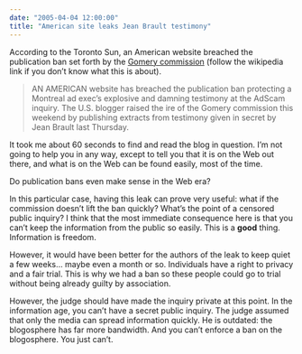 ```yaml
---
date: "2005-04-04 12:00:00"
title: "American site leaks Jean Brault testimony"
---
```




According to the Toronto Sun, an American website breached the publication ban set forth by the [Gomery commission](https://en.wikipedia.org/wiki/Liberal_Party_of_Canada_sponsorship_scandal) (follow the wikipedia link if you don&rsquo;t know what this is about).

> AN AMERICAN website has breached the publication ban protecting a Montreal ad exec&rsquo;s explosive and damning testimony at the AdScam inquiry. The U.S. blogger raised the ire of the Gomery commission this weekend by publishing extracts from testimony given in secret by Jean Brault last Thursday.


It took me about 60 seconds to find and read the blog in question. I&rsquo;m not going to help you in any way, except to tell you that it is on the Web out there, and what is on the Web can be found easily, most of the time. 

Do publication bans even make sense in the Web era?

In this particular case, having this leak can prove very useful: what if the commission doesn&rsquo;t lift the ban quickly? What&rsquo;s the point of a censored public inquiry? I think that the most immediate consequence here is that you can&rsquo;t keep the information from the public so easily. This is a __good__ thing. Information is freedom.

However, it would have been better for the authors of the leak to keep quiet a few weeks&hellip; maybe even a month or so. Individuals have a right to privacy and a fair trial. This is why we had a ban so these people could go to trial without being already guilty by association. 

However, the judge should have made the inquiry private at this point. In the information age, you can&rsquo;t have a secret public inquiry. The judge assumed that only the media can spread information quickly. He is outdated: the blogosphere has far more bandwidth. And you can&rsquo;t enforce a ban on the blogosphere. You just can&rsquo;t.

